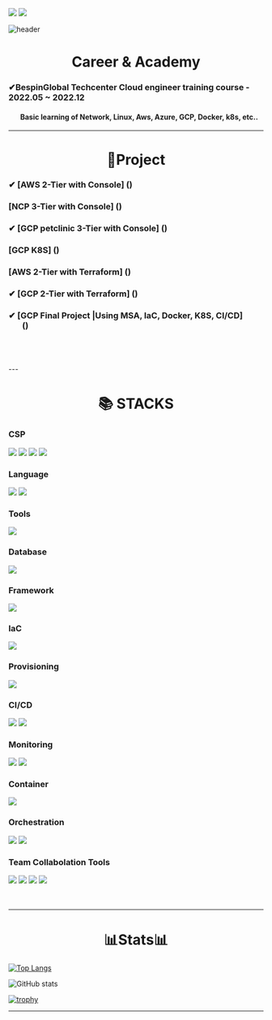 
<a href="mailto:csg981008@gmail.com"><img src="https://img.shields.io/badge/csg981008@gmail.com-EA4335?style=for-the-badge&logo=Gmail&logoColor=white"></a>
<a href="https://www.linkedin.com/in/서경-채-7baaa6261/"><img src="https://img.shields.io/badge/Seogyeong Chae-0A66C2?style=for-the-badge&logo=LinkedIn&logoColor=white"></a>

![header](https://capsule-render.vercel.app/api?type=waving&color=80B5E3&height=250&section=header&text=Seogyeong%20Chae&fontSize=90&animation=fadeIn&fontAlignY=38&desc=%20&descAlignY=62&descAlign=62)

<div align=center><h1>Career & Academy</h1></div>
<h3>✔BespinGlobal Techcenter Cloud engineer training course - 2022.05 ~ 2022.12</h3> 
<h4>&nbsp;&nbsp;&nbsp;&nbsp;&nbsp;&nbsp; Basic learning of Network, Linux, Aws, Azure, GCP, Docker, k8s, etc..</h4>

---
<div align=center><h1>🔗Project</h1></div>
<h3>✔ [AWS 2-Tier with Console] ()</h3>
<h3> [NCP 3-Tier with Console] ()</h3>
<h3>✔ [GCP petclinic 3-Tier with Console] ()</h3>
<h3> [GCP K8S] ()</h3> 
<h3> [AWS 2-Tier with Terraform] ()</h3>
<h3>✔ [GCP 2-Tier with Terraform] ()</h3>
<h3>✔ [GCP Final Project |Using MSA, IaC, Docker, K8S, CI/CD] <br/> &nbsp;&nbsp;&nbsp;&nbsp;&nbsp;&nbsp; ()</h3>
<br/> <br/> <br/>
<!--수정필요-->
---

<div align=center><h1>📚 STACKS</h1></div>

### CSP

<img src="https://img.shields.io/badge/Amazon AWS-232F3E?style=for-the-badge&logo=Amazon AWS&logoColor=white"> <!--aws-->
<img src="https://img.shields.io/badge/Microsoft Azure-0078D4?style=for-the-badge&logo=Microsoft Azure&logoColor=white"> <!--azure-->
<img src="https://img.shields.io/badge/GCP-4285F4?style=for-the-badge&logo=Google Cloud&logoColor=white"> <!--GCP-->
<img src="https://img.shields.io/badge/NAVER CLOUD PLATFORM-03C75A?style=for-the-badge&logo=Naver&logoColor=white"> <!--NCP-->

### Language

<img src="https://img.shields.io/badge/JAVA-6DB33F?style=for-the-badge&logo=java&logoColor=white">  <!--JAVA-->
<img src="https://img.shields.io/badge/Python-3776AB?style=for-the-badge&logo=Python&logoColor=white">  <!--Python-->

### Tools

<img src="https://img.shields.io/badge/Visual Studio Code-007ACC?style=for-the-badge&logo=Visual Studio Code&logoColor=white"> <!--vscode-->


### Database

<img src="https://img.shields.io/badge/mysql-4479A1?style=for-the-badge&logo=mysql&logoColor=white">  <!--mysql-->

### Framework

<!-- <img src="https://img.shields.io/badge/apache tomcat-F8DC75?style=for-the-badge&logo=apachetomcat&logoColor=white"> <!--apachetomcat--> 
<img src="https://img.shields.io/badge/Spring-6DB33F?style=for-the-badge&logo=Spring&logoColor=white">  <!--spring-->

### IaC
<img src="https://img.shields.io/badge/Terraform-7B42BC?style=for-the-badge&logo=Terraform&logoColor=white">  <!--terraform-->

### Provisioning
<img src="https://img.shields.io/badge/Ansible-EE0000?style=for-the-badge&logo=Ansible&logoColor=white">  <!--ansible-->

### CI/CD
<img src="https://img.shields.io/badge/Jenkins-D24939?style=for-the-badge&logo=Jenkins&logoColor=white">  <!--jenkins-->
<img src="https://img.shields.io/badge/ArgoCD-EF7B4D?style=for-the-badge&logo=Argo&logoColor=white">  <!--argocd-->

### Monitoring
<img src="https://img.shields.io/badge/Prometheus-E6522C?style=for-the-badge&logo=Prometheus&logoColor=white">  <!--Prometheus-->
<img src="https://img.shields.io/badge/Grafana-F46800?style=for-the-badge&logo=Grafana&logoColor=white">  <!--Grafana-->

### Container
<img src="https://img.shields.io/badge/Docker-2496ED?style=for-the-badge&logo=Docker&logoColor=white">  <!--Docker-->

### Orchestration
<img src="https://img.shields.io/badge/Kubernetes-326CE5?style=for-the-badge&logo=Kubernetes&logoColor=white">  <!--k8s-->
<img src="https://img.shields.io/badge/Amazon EKS-FF9900?style=for-the-badge&logo=Amazon EKS&logoColor=white">  <!--k8s-->

### Team Collabolation Tools
<img src="https://img.shields.io/badge/Git-F05032?style=for-the-badge&logo=Git&logoColor=white"> <img src="https://img.shields.io/badge/Notion-000000?style=for-the-badge&logo=Notion&logoColor=white"> <img src="https://img.shields.io/badge/Slack-4A154B?style=for-the-badge&logo=Slack&logoColor=white"> <img src="https://img.shields.io/badge/drawio-000000?style=for-the-badge&logo=drawio&logoColor=white">
<br/><br/><br/>

---
<div align=center><h1>📊Stats📊</h1></div>

[![Top Langs](https://github-readme-stats.vercel.app/api/top-langs/?username=SeogyeongChae)](https://github.com/anuraghazra/github-readme-stats)

![GitHub stats](https://github-readme-stats.vercel.app/api?username=SeogyeongChae&show_icons=true)  

[![trophy](https://github-profile-trophy.vercel.app/?username=SeogyeongChae&title=MultiLanguage,Commit&theme=dracula)](https://github.com/ryo-ma/github-profile-trophy)

----
